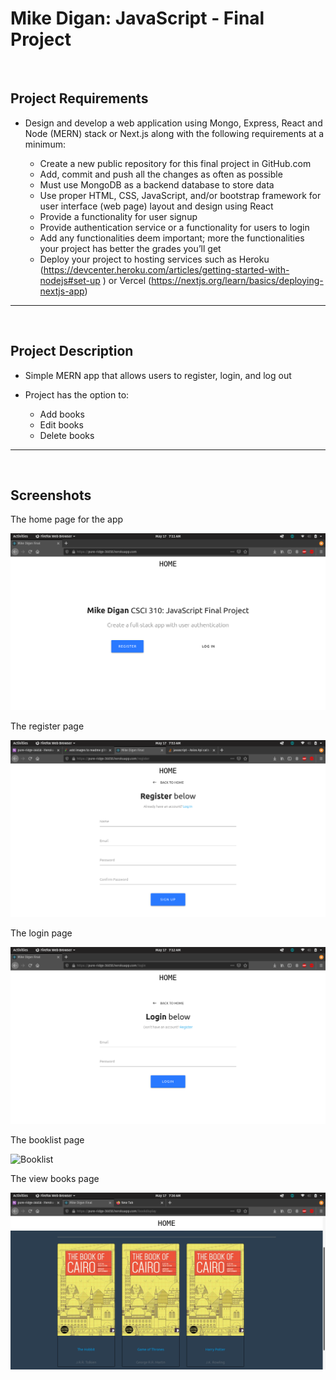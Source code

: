 # Mike Digan: JavaScript - Final Project
<br>

## Project Requirements

- Design and develop a web application using Mongo, Express, React and Node (MERN) stack or Next.js along with the following requirements at a minimum:

    - Create a new public repository for this final project in GitHub.com
    - Add, commit and push all the changes as often as possible
    - Must use MongoDB as a backend database to store data
    - Use proper HTML, CSS, JavaScript, and/or bootstrap framework for user interface (web page) layout and design using React
    - Provide a functionality for user signup
    - Provide authentication service or a functionality for users to login
    - Add any functionalities deem important; more the functionalities your project has better the grades you’ll get
    - Deploy your project to hosting services such as Heroku (https://devcenter.heroku.com/articles/getting-started-with-nodejs#set-up )  or Vercel (https://nextjs.org/learn/basics/deploying-nextjs-app) 


<hr>
<br>

## Project Description

- Simple MERN app that allows users to register, login, and log out
- Project has the option to:
    
    - Add books
    - Edit books
    - Delete books

<hr>
<br>

## Screenshots

The home page for the app

![Home](/pics/homepage.png)

The register page

![Register](/pics/registerpage.png)

The login page

![Login](/pics/loginpage.png)

The booklist page

![Booklist](/pics/booklistpage.png)

The view books page

![ViewBooks](/pics/viewbooks.png)
